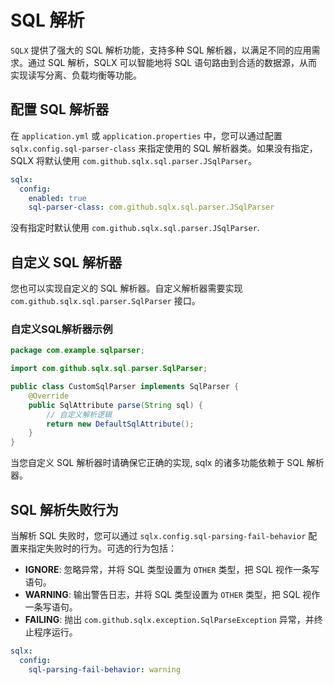 # SQL 解析

`SQLX` 提供了强大的 SQL 解析功能，支持多种 SQL 解析器，以满足不同的应用需求。通过 SQL 解析，SQLX 可以智能地将 SQL 语句路由到合适的数据源，从而实现读写分离、负载均衡等功能。

## 配置 SQL 解析器

在 `application.yml` 或 `application.properties` 中，您可以通过配置 `sqlx.config.sql-parser-class` 来指定使用的 SQL 解析器类。如果没有指定，SQLX 将默认使用 `com.github.sqlx.sql.parser.JSqlParser`。

```yaml
sqlx:
  config:
    enabled: true
    sql-parser-class: com.github.sqlx.sql.parser.JSqlParser
```

没有指定时默认使用 `com.github.sqlx.sql.parser.JSqlParser`.

## 自定义 SQL 解析器

您也可以实现自定义的 SQL 解析器。自定义解析器需要实现 `com.github.sqlx.sql.parser.SqlParser` 接口。

### 自定义SQL解析器示例

```java
package com.example.sqlparser;

import com.github.sqlx.sql.parser.SqlParser;

public class CustomSqlParser implements SqlParser {
    @Override
    public SqlAttribute parse(String sql) {
        // 自定义解析逻辑
        return new DefaultSqlAttribute();
    }
}
```

当您自定义 SQL 解析器时请确保它正确的实现, sqlx 的诸多功能依赖于 SQL 解析器。

## SQL 解析失败行为

当解析 SQL 失败时，您可以通过 `sqlx.config.sql-parsing-fail-behavior` 配置来指定失败时的行为。可选的行为包括：

- **IGNORE**: 忽略异常，并将 SQL 类型设置为 `OTHER` 类型，把 SQL 视作一条写语句。
- **WARNING**: 输出警告日志，并将 SQL 类型设置为 `OTHER` 类型，把 SQL 视作一条写语句。
- **FAILING**: 抛出 `com.github.sqlx.exception.SqlParseException` 异常，并终止程序运行。

```yaml
sqlx:
  config:
    sql-parsing-fail-behavior: warning
```
